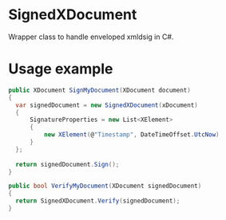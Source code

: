 # SignedXDocument
Wrapper class to handle enveloped xmldsig in C#.

# Usage example

```c#
public XDocument SignMyDocument(XDocument document)
{
  var signedDocument = new SignedXDocument(xDocument)
  {
      SignatureProperties = new List<XElement>
      {
          new XElement(@"Timestamp", DateTimeOffset.UtcNow)
      }
  };
  
  return signedDocument.Sign();
}

public bool VerifyMyDocument(XDocument signedDocument)
{
  return SignedXDocument.Verify(signedDocument);
}
```
